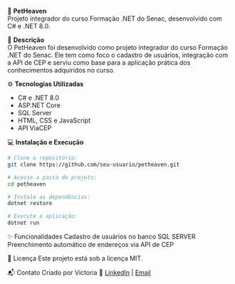 🐾 **PetHeaven**  
Projeto integrador do curso Formação .NET do Senac, desenvolvido com C# e .NET 8.0.

📜 **Descrição**  
O PetHeaven foi desenvolvido como projeto integrador do curso Formação .NET do Senac. Ele tem como foco o cadastro de usuários, integração com a API de CEP e serviu como base para a aplicação prática dos conhecimentos adquiridos no curso. 

⚙️ **Tecnologias Utilizadas**
- C# e .NET 8.0
- ASP.NET Core
- SQL Server
- HTML, CSS e JavaScript
- API ViaCEP

💻 **Instalação e Execução**
```bash
# Clone o repositório:
git clone https://github.com/seu-usuario/petheaven.git

# Acesse a pasta do projeto:
cd petheaven

# Instale as dependências:
dotnet restore

# Execute a aplicação:
dotnet run
```

✨ Funcionalidades
Cadastro de usuários no banco SQL SERVER
Preenchimento automático de endereços via API de CEP


📜 Licença
Este projeto está sob a licença MIT.

📬 Contato
Criado por Victoria 💙
[LinkedIn](https://www.linkedin.com/in/victoria-silva01234/)  | [Email](mailto:cristinasouzavic@gmail.com)

